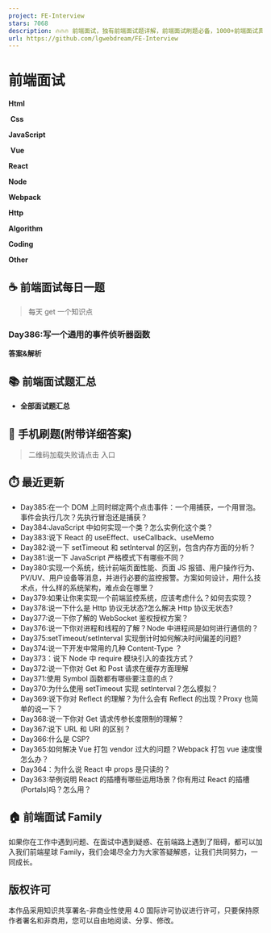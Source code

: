 ```yaml
---
project: FE-Interview
stars: 7068
description: 🔥🔥🔥 前端面试，独有前端面试题详解，前端面试刷题必备，1000+前端面试真题，Html、Css、JavaScript、Vue、React、Node、TypeScript、Webpack、算法、网络与安全、浏览器
url: https://github.com/lgwebdream/FE-Interview
---
```


前端面试
====

**Html**

 **Css** 

**JavaScript**

 **Vue** 

**React**

**Node**

**Webpack**

**Http**

**Algorithm**

**Coding**

**Other**

  

☕ 前端面试每日一题
----------

> 每天 get 一个知识点

### Day386:写一个通用的事件侦听器函数

**答案&解析**

  

📚 前端面试题汇总
----------

-   **全部面试题汇总**

  

📱 手机刷题(附带详细答案)
---------------

> 二维码加载失败请点击 入口

⏱️ 最近更新
-------

-   Day385:在一个 DOM 上同时绑定两个点击事件：一个用捕获，一个用冒泡。事件会执行几次？先执行冒泡还是捕获？
-   Day384:JavaScript 中如何实现一个类？怎么实例化这个类？
-   Day383:说下 React 的 useEffect、useCallback、useMemo
-   Day382:说一下 setTimeout 和 setInterval 的区别，包含内存方面的分析？
-   Day381:说一下 JavaScript 严格模式下有哪些不同？
-   Day380:实现一个系统，统计前端页面性能、页面 JS 报错、用户操作行为、PV/UV、用户设备等消息，并进行必要的监控报警。方案如何设计，用什么技术点，什么样的系统架构，难点会在哪里？
-   Day379:如果让你来实现一个前端监控系统，应该考虑什么？如何去实现？
-   Day378:说一下什么是 Http 协议无状态?怎么解决 Http 协议无状态?
-   Day377:说一下你了解的 WebSocket 鉴权授权方案？
-   Day376:说一下你对进程和线程的了解？Node 中进程间是如何进行通信的？
-   Day375:setTimeout/setInterval 实现倒计时如何解决时间偏差的问题?
-   Day374:说一下开发中常用的几种 Content-Type ？
-   Day373：说下 Node 中 require 模块引入的查找方式？
-   Day372:说一下你对 Get 和 Post 请求在缓存方面理解
-   Day371:使用 Symbol 函数都有哪些要注意的点？
-   Day370:为什么使用 setTimeout 实现 setInterval？怎么模拟？
-   Day369:说下你对 Reflect 的理解？为什么会有 Reflect 的出现？Proxy 也简单的说一下？
-   Day368:说一下你对 Get 请求传参长度限制的理解？
-   Day367:说下 URL 和 URI 的区别？
-   Day366:什么是 CSP?
-   Day365:如何解决 Vue 打包 vendor 过大的问题？Webpack 打包 vue 速度慢怎么办？
-   Day364：为什么说 React 中 props 是只读的？
-   Day363:举例说明 React 的插槽有哪些运用场景？你有用过 React 的插槽(Portals)吗？怎么用？

🏠 前端面试 Family
--------------

如果你在工作中遇到问题、在面试中遇到疑惑、在前端路上遇到了阻碍，都可以加入我们前端星球 Family，我们会竭尽全力为大家答疑解惑，让我们共同努力，一同成长。

  

版权许可
----

本作品采用知识共享署名-非商业性使用 4.0 国际许可协议进行许可，只要保持原作者署名和非商用，您可以自由地阅读、分享、修改。
